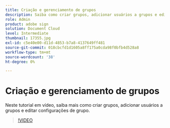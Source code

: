 ```yaml
---
title: Criação e gerenciamento de grupos
description: Saiba como criar grupos, adicionar usuários a grupos e editar configurações de grupo
role: Admin
product: adobe sign
solution: Document Cloud
level: Intermediate
thumbnail: 17355.jpg
exl-id: c5e40e00-d11d-4853-b7a8-4137649ff481
source-git-commit: 018cbcfd1d1605a8ff175a0cda98f0bfb4d528a8
workflow-type: tm+mt
source-wordcount: '38'
ht-degree: 0%

---
```


# Criação e gerenciamento de grupos

Neste tutorial em vídeo, saiba mais como criar grupos, adicionar usuários a grupos e editar configurações de grupo.

>[!VIDEO](https://video.tv.adobe.com/v/17355?hidetitle=true)
